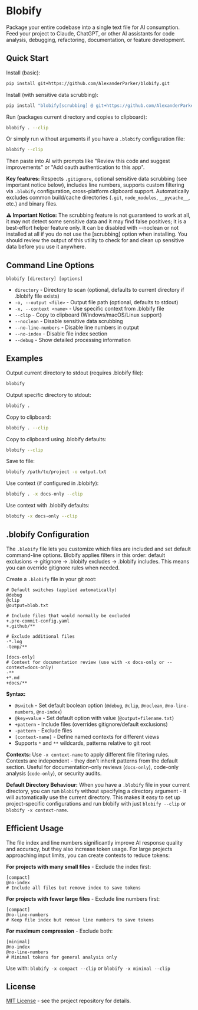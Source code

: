 # Blobify

Package your entire codebase into a single text file for AI consumption. Feed your project to Claude, ChatGPT, or other AI assistants for code analysis, debugging, refactoring, documentation, or feature development.

## Quick Start

Install (basic):

```bash
pip install git+https://github.com/AlexanderParker/blobify.git
```

Install (with sensitive data scrubbing):

```bash
pip install "blobify[scrubbing] @ git+https://github.com/AlexanderParker/blobify.git"
```

Run (packages current directory and copies to clipboard):

```bash
blobify . --clip
```

Or simply run without arguments if you have a `.blobify` configuration file:

```bash
blobify --clip
```

Then paste into AI with prompts like "Review this code and suggest improvements" or "Add oauth authentication to this app".

**Key features:** Respects `.gitignore`, optional sensitive data scrubbing (see important notice below), includes line numbers, supports custom filtering via `.blobify` configuration, cross-platform clipboard support. Automatically excludes common build/cache directories (`.git`, `node_modules`, `__pycache__`, etc.) and binary files.

**⚠️ Important Notice:** The scrubbing feature is not guaranteed to work at all, it may not detect some sensitive data and it may find false positives; it is a best-effort helper feature only. It can be disabled with --noclean or not installed at all if you do not use the [scrubbing] option when installing. You should review the output of this utility to check for and clean up sensitive data before you use it anywhere.

## Command Line Options

```
blobify [directory] [options]
```

- `directory` - Directory to scan (optional, defaults to current directory if .blobify file exists)
- `-o, --output <file>` - Output file path (optional, defaults to stdout)
- `-x, --context <name>` - Use specific context from .blobify file
- `--clip` - Copy to clipboard (Windows/macOS/Linux support)
- `--noclean` - Disable sensitive data scrubbing
- `--no-line-numbers` - Disable line numbers in output
- `--no-index` - Disable file index section
- `--debug` - Show detailed processing information

## Examples

Output current directory to stdout (requires .blobify file):

```bash
blobify
```

Output specific directory to stdout:

```bash
blobify .
```

Copy to clipboard:

```bash
blobify . --clip
```

Copy to clipboard using .blobify defaults:

```bash
blobify --clip
```

Save to file:

```bash
blobify /path/to/project -o output.txt
```

Use context (if configured in .blobify):

```bash
blobify . -x docs-only --clip
```

Use context with .blobify defaults:

```bash
blobify -x docs-only --clip
```

## .blobify Configuration

The `.blobify` file lets you customize which files are included and set default command-line options. Blobify applies filters in this order: default exclusions → gitignore → .blobify excludes → .blobify includes. This means you can override gitignore rules when needed.

Create a `.blobify` file in your git root:

```
# Default switches (applied automatically)
@debug
@clip
@output=blob.txt

# Include files that would normally be excluded
+.pre-commit-config.yaml
+.github/**

# Exclude additional files
-*.log
-temp/**

[docs-only]
# Context for documentation review (use with -x docs-only or --context=docs-only)
-**
+*.md
+docs/**
```

**Syntax:**

- `@switch` - Set default boolean option (`@debug`, `@clip`, `@noclean`, `@no-line-numbers`, `@no-index`)
- `@key=value` - Set default option with value (`@output=filename.txt`)
- `+pattern` - Include files (overrides gitignore/default exclusions)
- `-pattern` - Exclude files
- `[context-name]` - Define named contexts for different views
- Supports `*` and `**` wildcards, patterns relative to git root

**Contexts:** Use `-x context-name` to apply different file filtering rules. Contexts are independent - they don't inherit patterns from the default section. Useful for documentation-only reviews (`docs-only`), code-only analysis (`code-only`), or security audits.

**Default Directory Behaviour:** When you have a `.blobify` file in your current directory, you can run `blobify` without specifying a directory argument - it will automatically use the current directory. This makes it easy to set up project-specific configurations and run blobify with just `blobify --clip` or `blobify -x context-name`.

## Efficient Usage

The file index and line numbers significantly improve AI response quality and accuracy, but they also increase token usage. For large projects approaching input limits, you can create contexts to reduce tokens:

**For projects with many small files** - Exclude the index first:

```
[compact]
@no-index
# Include all files but remove index to save tokens
```

**For projects with fewer large files** - Exclude line numbers first:

```
[compact]
@no-line-numbers
# Keep file index but remove line numbers to save tokens
```

**For maximum compression** - Exclude both:

```
[minimal]
@no-index
@no-line-numbers
# Minimal tokens for general analysis only
```

Use with: `blobify -x compact --clip` or `blobify -x minimal --clip`

## License

[MIT License](LICENSE) - see the project repository for details.
